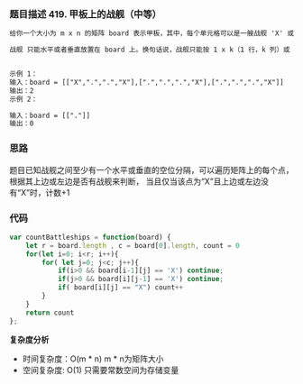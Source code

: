 ### 题目描述 419. 甲板上的战舰（中等）
```txt
给你一个大小为 m x n 的矩阵 board 表示甲板，其中，每个单元格可以是一艘战舰 'X' 或者是一个空位 '.' ，返回在甲板 board 上放置的 战舰 的数量。

战舰 只能水平或者垂直放置在 board 上。换句话说，战舰只能按 1 x k（1 行，k 列）或 k x 1（k 行，1 列）的形状建造，其中 k 可以是任意大小。两艘战舰之间至少有一个水平或垂直的空位分隔 （即没有相邻的战舰）。


示例 1：
输入：board = [["X",".",".","X"],[".",".",".","X"],[".",".",".","X"]]
输出：2
示例 2：

输入：board = [["."]]
输出：0
```

### 思路
题目已知战舰之间至少有一个水平或垂直的空位分隔，可以遍历矩阵上的每个点，根据其上边或左边是否有战舰来判断，
当且仅当该点为“X”且上边或左边没有“X”时，计数+1

### 代码
```javascript
var countBattleships = function(board) {
    let r = board.length , c = board[0].length, count = 0
    for(let i=0; i<r; i++){
        for( let j=0; j<c; j++){
            if(i>0 && board[i-1][j] == 'X') continue; 
            if(j>0 && board[i][j-1] == 'X') continue;
            if( board[i][j] == "X") count++
        }
    }
    return count
};
```

**复杂度分析**
- 时间复杂度：O(m * n) m * n为矩阵大小
- 空间复杂度: O(1) 只需要常数空间为存储变量